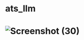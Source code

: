 # ats_llm

# ![Screenshot (30)](https://github.com/adas754/ats_llm/assets/83580623/f9d46ac1-b25e-401b-932e-a6650397ba00)
